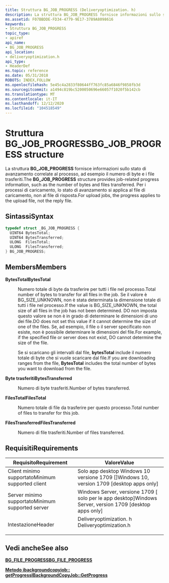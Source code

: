 ```yaml
---
title: Struttura BG_JOB_PROGRESS (Deliveryoptimization. h)
description: La struttura BG_JOB_PROGRESS fornisce informazioni sullo stato di avanzamento correlate al processo, ad esempio il numero di byte e i file trasferiti. Per i processi di caricamento, lo stato di avanzamento si applica al file di caricamento, non al file di risposta.
ms.assetid: F07BBDDE-FD34-4779-9E17-3789A8098616
keywords:
- Struttura BG_JOB_PROGRESS
topic_type:
- apiref
api_name:
- BG_JOB_PROGRESS
api_location:
- deliveryoptimization.h
api_type:
- HeaderDef
ms.topic: reference
ms.date: 05/31/2018
ROBOTS: INDEX,FOLLOW
ms.openlocfilehash: 5e45c4a2833f80644ff763fc85a6846f9858fb3d
ms.sourcegitcommit: a1494c819bc5200050696e66057f1020f5b142cb
ms.translationtype: MT
ms.contentlocale: it-IT
ms.lasthandoff: 12/12/2020
ms.locfileid: "104518549"
---
```

# <a name="bg_job_progress-structure"></a><span data-ttu-id="e44a0-105">Struttura BG_JOB_PROGRESS</span><span class="sxs-lookup"><span data-stu-id="e44a0-105">BG_JOB_PROGRESS structure</span></span>

<span data-ttu-id="e44a0-106">La struttura **BG_JOB_PROGRESS** fornisce informazioni sullo stato di avanzamento correlate al processo, ad esempio il numero di byte e i file trasferiti.</span><span class="sxs-lookup"><span data-stu-id="e44a0-106">The **BG_JOB_PROGRESS** structure provides job-related progress information, such as the number of bytes and files transferred.</span></span> <span data-ttu-id="e44a0-107">Per i processi di caricamento, lo stato di avanzamento si applica al file di caricamento, non al file di risposta.</span><span class="sxs-lookup"><span data-stu-id="e44a0-107">For upload jobs, the progress applies to the upload file, not the reply file.</span></span>

## <a name="syntax"></a><span data-ttu-id="e44a0-108">Sintassi</span><span class="sxs-lookup"><span data-stu-id="e44a0-108">Syntax</span></span>


```C++
typedef struct _BG_JOB_PROGRESS {
  UINT64 BytesTotal;
  UINT64 BytesTransferred;
  ULONG  FilesTotal;
  ULONG  FilesTransferred;
} BG_JOB_PROGRESS;
```



## <a name="members"></a><span data-ttu-id="e44a0-109">Members</span><span class="sxs-lookup"><span data-stu-id="e44a0-109">Members</span></span>

<dl> <dt>

<span data-ttu-id="e44a0-110">**BytesTotal**</span><span class="sxs-lookup"><span data-stu-id="e44a0-110">**BytesTotal**</span></span>
</dt> <dd>

<span data-ttu-id="e44a0-111">Numero totale di byte da trasferire per tutti i file nel processo.</span><span class="sxs-lookup"><span data-stu-id="e44a0-111">Total number of bytes to transfer for all files in the job.</span></span> <span data-ttu-id="e44a0-112">Se il valore è BG_SIZE_UNKNOWN, non è stata determinata la dimensione totale di tutti i file nel processo.</span><span class="sxs-lookup"><span data-stu-id="e44a0-112">If the value is BG_SIZE_UNKNOWN, the total size of all files in the job has not been determined.</span></span> <span data-ttu-id="e44a0-113">DO non imposta questo valore se non è in grado di determinare le dimensioni di uno dei file.</span><span class="sxs-lookup"><span data-stu-id="e44a0-113">DO does not set this value if it cannot determine the size of one of the files.</span></span> <span data-ttu-id="e44a0-114">Se, ad esempio, il file o il server specificato non esiste, non è possibile determinare le dimensioni del file.</span><span class="sxs-lookup"><span data-stu-id="e44a0-114">For example, if the specified file or server does not exist, DO cannot determine the size of the file.</span></span>

<span data-ttu-id="e44a0-115">Se si scaricano gli intervalli dal file, **bytesTotal** include il numero totale di byte che si vuole scaricare dal file.</span><span class="sxs-lookup"><span data-stu-id="e44a0-115">If you are downloading ranges from the file, **BytesTotal** includes the total number of bytes you want to download from the file.</span></span>

</dd> <dt>

<span data-ttu-id="e44a0-116">**Byte trasferiti**</span><span class="sxs-lookup"><span data-stu-id="e44a0-116">**BytesTransferred**</span></span>
</dt> <dd>

<span data-ttu-id="e44a0-117">Numero di byte trasferiti.</span><span class="sxs-lookup"><span data-stu-id="e44a0-117">Number of bytes transferred.</span></span>

</dd> <dt>

<span data-ttu-id="e44a0-118">**FilesTotal**</span><span class="sxs-lookup"><span data-stu-id="e44a0-118">**FilesTotal**</span></span>
</dt> <dd>

<span data-ttu-id="e44a0-119">Numero totale di file da trasferire per questo processo.</span><span class="sxs-lookup"><span data-stu-id="e44a0-119">Total number of files to transfer for this job.</span></span>

</dd> <dt>

<span data-ttu-id="e44a0-120">**FilesTransferred**</span><span class="sxs-lookup"><span data-stu-id="e44a0-120">**FilesTransferred**</span></span>
</dt> <dd>

<span data-ttu-id="e44a0-121">Numero di file trasferiti.</span><span class="sxs-lookup"><span data-stu-id="e44a0-121">Number of files transferred.</span></span>

</dd> </dl>

## <a name="requirements"></a><span data-ttu-id="e44a0-122">Requisiti</span><span class="sxs-lookup"><span data-stu-id="e44a0-122">Requirements</span></span>



| <span data-ttu-id="e44a0-123">Requisito</span><span class="sxs-lookup"><span data-stu-id="e44a0-123">Requirement</span></span> | <span data-ttu-id="e44a0-124">Valore</span><span class="sxs-lookup"><span data-stu-id="e44a0-124">Value</span></span> |
|-------------------------------------|---------------------------------------------------------------------------------------------------|
| <span data-ttu-id="e44a0-125">Client minimo supportato</span><span class="sxs-lookup"><span data-stu-id="e44a0-125">Minimum supported client</span></span><br/> | <span data-ttu-id="e44a0-126">Solo app desktop Windows 10 versione 1709 \[\]</span><span class="sxs-lookup"><span data-stu-id="e44a0-126">Windows 10, version 1709 \[desktop apps only\]</span></span><br/>                                         |
| <span data-ttu-id="e44a0-127">Server minimo supportato</span><span class="sxs-lookup"><span data-stu-id="e44a0-127">Minimum supported server</span></span><br/> | <span data-ttu-id="e44a0-128">Windows Server, versione 1709 \[ solo per le app desktop\]</span><span class="sxs-lookup"><span data-stu-id="e44a0-128">Windows Server, version 1709 \[desktop apps only\]</span></span><br/>                                     |
| <span data-ttu-id="e44a0-129">Intestazione</span><span class="sxs-lookup"><span data-stu-id="e44a0-129">Header</span></span><br/>                   | <dl> <span data-ttu-id="e44a0-130"><dt>Deliveryoptimization. h</dt></span><span class="sxs-lookup"><span data-stu-id="e44a0-130"><dt>Deliveryoptimization.h</dt></span></span> </dl> |



## <a name="see-also"></a><span data-ttu-id="e44a0-131">Vedi anche</span><span class="sxs-lookup"><span data-stu-id="e44a0-131">See also</span></span>

<dl> <dt>

[<span data-ttu-id="e44a0-132">**BG_FILE_PROGRESS**</span><span class="sxs-lookup"><span data-stu-id="e44a0-132">**BG_FILE_PROGRESS**</span></span>](bg-file-progress.md)
</dt> <dt>

[<span data-ttu-id="e44a0-133">**Metodo ibackgroundcopyjob:: getProgress**</span><span class="sxs-lookup"><span data-stu-id="e44a0-133">**IBackgroundCopyJob::GetProgress**</span></span>](ibackgroundcopyjob-getprogress.md)
</dt> </dl>

 

 





